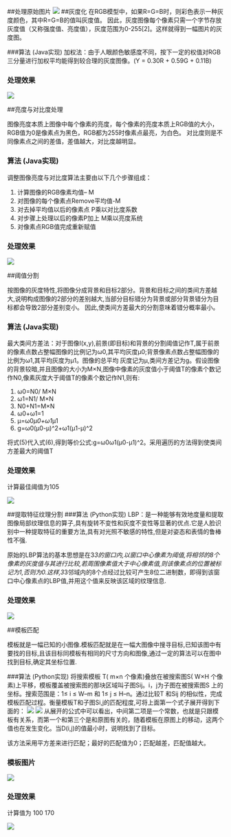 ##处理原始图片
![](test.png)
##灰度化
在RGB模型中，如果R=G=B时，则彩色表示一种灰度颜色，其中R=G=B的值叫灰度值。
因此，灰度图像每个像素只需一个字节存放灰度值（又称强度值、亮度值），灰度范围为0-255[2]。这样就得到一幅图片的灰度图。

###算法 (Java实现)
加权法：由于人眼颜色敏感度不同，按下一定的权值对RGB三分量进行加权平均能得到较合理的灰度图像。(Y = 0.30R + 0.59G + 0.11B)

### 处理效果
![](gray.png)

##亮度与对比度处理

图像亮度本质上图像中每个像素的亮度，每个像素的亮度本质上RGB值的大小，RGB值为0是像素点为黑色，RGB都为255时像素点最亮，为白色。
对比度则是不同像素点之间的差值，差值越大，对比度越明显。

### 算法 (Java实现)

调整图像亮度与对比度算法主要由以下几个步骤组成：

1. 计算图像的RGB像素均值– M
2. 对图像的每个像素点Remove平均值-M
3. 对去掉平均值以后的像素点 P乘以对比度系数
4. 对步骤上处理以后的像素P加上 M乘以亮度系统
5. 对像素点RGB值完成重新赋值

### 处理效果

![](contrast.png)

##阈值分割

按图像的灰度特性,将图像分成背景和目标2部分。背景和目标之间的类间方差越大,说明构成图像的2部分的差别越大,当部分目标错分为背景或部分背景错分为目标都会导致2部分差别变小。
因此,使类间方差最大的分割意味着错分概率最小。

### 算法 (Java实现)
最大类间方差法：对于图像I(x,y),前景(即目标)和背景的分割阈值记作T,属于前景的像素点数占整幅图像的比例记为ω0,其平均灰度μ0;背景像素点数占整幅图像的比例为ω1,其平均灰度为μ1。图像的总平均
灰度记为μ,类间方差记为g。假设图像的背景较暗,并且图像的大小为M×N,图像中像素的灰度值小于阈值T的像素个数记作N0,像素灰度大于阈值T的像素个数记作N1,则有:

1. ω0=N0/ M×N
2. ω1=N1/ M×N
3. N0+N1=M×N
4. ω0+ω1=1
5. μ=ω0*μ0+ω1*μ1
6. g=ω0(μ0-μ)^2+ω1(μ1-μ)^2

将式(5)代入式(6),得到等价公式:g=ω0ω1(μ0-μ1)^2。采用遍历的方法得到使类间方差最大的阈值T
### 处理效果
计算最佳阈值为105

![](seg.png)

##提取特征纹理分割
###算法 (Python实现)
LBP：是一种能够有效地度量和提取图像局部纹理信息的算子,具有旋转不变性和灰度不变性等显著的优点.它是人脸识别中一种提取特征的重要方法,具有对光照不敏感的特性,但是对姿态和表情的鲁棒性不强. 

原始的LBP算法的基本思想是在3*3的窗口内,以窗口中心像素为阈值,将相邻的8个像素的灰度值与其进行比较,若周围像素值大于中心像素值,则该像素点的位置被标记为1,否则为0.这样,3*3邻域内的8个点经过比较可产生8位二进制数，即得到该窗口中心像素点的LBP值,并用这个值来反映该区域的纹理信息.

### 处理效果

![](lbp.png)

##模板匹配

模板就是一幅已知的小图像.模板匹配就是在一幅大图像中搜寻目标,已知该图中有要找的目标,且该目标同模板有相同的尺寸方向和图像,通过一定的算法可以在图中找到目标,确定其坐标位置.

###算法 (Python实现)
将搜索模板 T( m×n 个像素)叠放在被搜索图S( W×H 个像素)上平移，模板覆盖被搜索图的那块区域叫子图Sij。i，j为子图在被搜索图S 上的坐标。搜索范围是：1≤ i ≤ W–m 和 1≤ j ≤ H–n。通过比较T 和Sij 的相似性，完成模板匹配过程。衡量模板T和子图Si,j的匹配程度,可将上面第一个式子展开得到下面的：
![](suanfa1.png)
![](suanfa3.png)
从展开的公式中可以看出，中间第二项是一个常数，也就是只跟模板有关系，而第一个和第三个是和原图有关的，随着模板在原图上的移动，这两个值也在发生变化。当D(i,j)的值最小时，说明找到了目标。

该方法采用平方差来进行匹配；最好的匹配值为0；匹配越差，匹配值越大。

### 模板图片
![](template.png)

### 处理效果
计算值为 100 170

![](matchtemp.png)